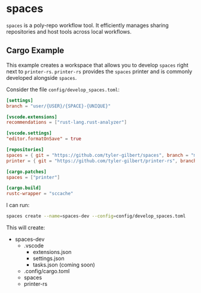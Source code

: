 # spaces

`spaces` is a poly-repo workflow tool. It efficiently manages sharing repositories and host tools across local workflows.

## Cargo Example

This example creates a workspace that allows you to develop `spaces` right next to `printer-rs`. `printer-rs` provides the `spaces` printer and is commonly developed alongside `spaces`.

Consider the file `config/develop_spaces.toml`:

```toml
[settings]
branch = "user/{USER}/{SPACE}-{UNIQUE}"

[vscode.extensions]
recommendations = ["rust-lang.rust-analyzer"]

[vscode.settings]
"editor.formatOnSave" = true

[repositories]
spaces = { git = "https://github.com/tyler-gilbert/spaces", branch = "main" }
printer = { git = "https://github.com/tyler-gilbert/printer-rs", branch = "main" }

[cargo.patches]
spaces = ["printer"]

[cargo.build]
rustc-wrapper = "sccache"
```

I can run:

```sh
spaces create --name=spaces-dev --config=config/develop_spaces.toml
```

This will create:

- spaces-dev
  - .vscode
    - extensions.json
    - settings.json
    - tasks.json (coming soon)
  - .config/cargo.toml
  - spaces
  - printer-rs



